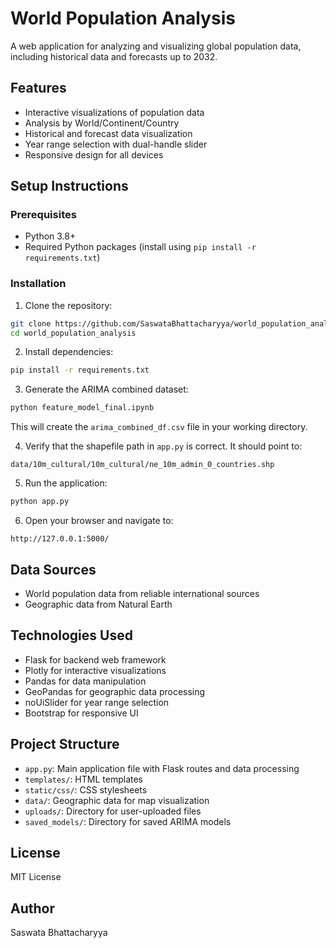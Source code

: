 # World Population Analysis

A web application for analyzing and visualizing global population data, including historical data and forecasts up to 2032.

## Features

- Interactive visualizations of population data
- Analysis by World/Continent/Country
- Historical and forecast data visualization
- Year range selection with dual-handle slider
- Responsive design for all devices

## Setup Instructions

### Prerequisites

- Python 3.8+
- Required Python packages (install using `pip install -r requirements.txt`)

### Installation

1. Clone the repository:
```bash
git clone https://github.com/SaswataBhattacharyya/world_population_analysis.git
cd world_population_analysis
```

2. Install dependencies:
```bash
pip install -r requirements.txt
```

3. Generate the ARIMA combined dataset:
```bash
python feature_model_final.ipynb
```
This will create the `arima_combined_df.csv` file in your working directory.

4. Verify that the shapefile path in `app.py` is correct. It should point to:
```
data/10m_cultural/10m_cultural/ne_10m_admin_0_countries.shp
```

5. Run the application:
```bash
python app.py
```

6. Open your browser and navigate to:
```
http://127.0.0.1:5000/
```

## Data Sources

- World population data from reliable international sources
- Geographic data from Natural Earth

## Technologies Used

- Flask for backend web framework
- Plotly for interactive visualizations
- Pandas for data manipulation
- GeoPandas for geographic data processing
- noUiSlider for year range selection
- Bootstrap for responsive UI

## Project Structure

- `app.py`: Main application file with Flask routes and data processing
- `templates/`: HTML templates
- `static/css/`: CSS stylesheets
- `data/`: Geographic data for map visualization
- `uploads/`: Directory for user-uploaded files
- `saved_models/`: Directory for saved ARIMA models

## License

MIT License

## Author

Saswata Bhattacharyya 